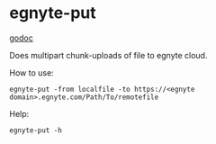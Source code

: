 egnyte-put
==========

[godoc](https://godoc.org/github.com/andresvia/egnyte-put)

Does multipart chunk-uploads of file to egnyte cloud.

How to use:

    egnyte-put -from localfile -to https://<egnyte domain>.egnyte.com/Path/To/remotefile

Help:

    egnyte-put -h
